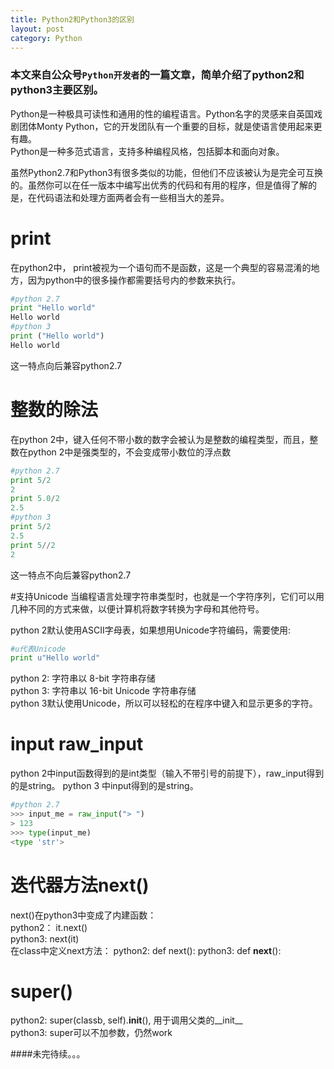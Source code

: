 ```yaml
---
title: Python2和Python3的区别
layout: post
category: Python
---
```


### 本文来自公众号`Python开发者`的一篇文章，简单介绍了python2和python3主要区别。

Python是一种极具可读性和通用的性的编程语言。Python名字的灵感来自英国戏剧团体Monty Python，它的开发团队有一个重要的目标，就是使语言使用起来更有趣。  
Python是一种多范式语言，支持多种编程风格，包括脚本和面向对象。  

虽然Python2.7和Python3有很多类似的功能，但他们不应该被认为是完全可互换的。虽然你可以在任一版本中编写出优秀的代码和有用的程序，但是值得了解的是，在代码语法和处理方面两者会有一些相当大的差异。

# print
在python2中， print被视为一个语句而不是函数，这是一个典型的容易混淆的地方，因为python中的很多操作都需要括号内的参数来执行。
```python
#python 2.7
print "Hello world"
Hello world
#python 3
print ("Hello world")
Hello world
```
这一特点向后兼容python2.7
# 整数的除法
在python 2中，键入任何不带小数的数字会被认为是整数的编程类型，而且，整数在python 2中是强类型的，不会变成带小数位的浮点数
```python
#python 2.7
print 5/2
2
print 5.0/2
2.5
#python 3
print 5/2
2.5
print 5//2
2
```
这一特点不向后兼容python2.7

#支持Unicode
当编程语言处理字符串类型时，也就是一个字符序列，它们可以用几种不同的方式来做，以便计算机将数字转换为字母和其他符号。

python 2默认使用ASCII字母表，如果想用Unicode字符编码，需要使用:
```python
#u代表Unicode
print u"Hello world"
``` 
python 2: 字符串以 8-bit 字符串存储  
python 3: 字符串以 16-bit Unicode 字符串存储  
python 3默认使用Unicode，所以可以轻松的在程序中键入和显示更多的字符。
# input raw_input
python 2中input函数得到的是int类型（输入不带引号的前提下），raw_input得到的是string。
python 3 中input得到的是string。
```python
#python 2.7
>>> input_me = raw_input("> ")
> 123
>>> type(input_me)
<type 'str'>
```
# 迭代器方法next()
next()在python3中变成了内建函数：  
python2： it.next()  
python3: next(it)  
在class中定义next方法：
python2: def next():
python3: def __next__():
# super()
python2: super(classb, self).__init__(), 用于调用父类的__init__  
python3: super可以不加参数，仍然work  

####未完待续。。。
